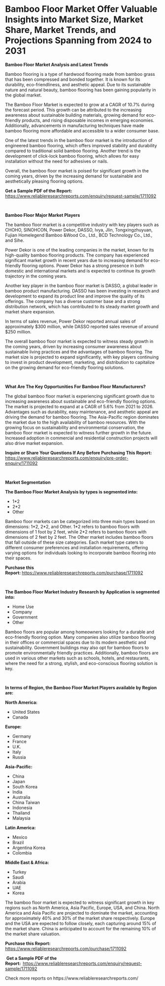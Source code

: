 <p><h1>Bamboo Floor Market Offer Valuable Insights into Market Size, Market Share, Market Trends, and Projections Spanning from 2024 to 2031</h1></p><p><strong>Bamboo Floor Market Analysis and Latest Trends</strong></p>
<p><p>Bamboo flooring is a type of hardwood flooring made from bamboo grass that has been compressed and bonded together. It is known for its durability, eco-friendliness, and aesthetic appeal. Due to its sustainable nature and natural beauty, bamboo flooring has been gaining popularity in the global market.</p><p>The Bamboo Floor Market is expected to grow at a CAGR of 10.7% during the forecast period. This growth can be attributed to the increasing awareness about sustainable building materials, growing demand for eco-friendly products, and rising disposable incomes in emerging economies. Additionally, advancements in manufacturing techniques have made bamboo flooring more affordable and accessible to a wider consumer base.</p><p>One of the latest trends in the bamboo floor market is the introduction of engineered bamboo flooring, which offers improved stability and durability compared to traditional solid bamboo flooring. Another trend is the development of click-lock bamboo flooring, which allows for easy installation without the need for adhesives or nails.</p><p>Overall, the bamboo floor market is poised for significant growth in the coming years, driven by the increasing demand for sustainable and aesthetically pleasing flooring options.</p></p>
<p><strong>Get a Sample PDF of the Report:&nbsp;</strong> <a href="https://www.reliableresearchreports.com/enquiry/request-sample/1711092">https://www.reliableresearchreports.com/enquiry/request-sample/1711092</a></p>
<p>&nbsp;</p>
<p><strong>Bamboo Floor Major Market Players</strong></p>
<p><p>The bamboo floor market is a competitive industry with key players such as CHOHO, SINOHCON, Power Dekor, DASSO, lvya, Jlin, Tongxingzhuyuan, Fujian Homelegend Bamboo &Wood Co., Ltd., BCD Technology Co., Ltd., and Sihe.</p><p>Power Dekor is one of the leading companies in the market, known for its high-quality bamboo flooring products. The company has experienced significant market growth in recent years due to increasing demand for eco-friendly flooring options. Power Dekor has a strong presence in both domestic and international markets and is expected to continue its growth trajectory in the coming years.</p><p>Another key player in the bamboo floor market is DASSO, a global leader in bamboo product manufacturing. DASSO has been investing in research and development to expand its product line and improve the quality of its offerings. The company has a diverse customer base and a strong distribution network, which has contributed to its steady market growth and market share expansion.</p><p>In terms of sales revenue, Power Dekor reported annual sales of approximately $300 million, while DASSO reported sales revenue of around $250 million.</p><p>The overall bamboo floor market is expected to witness steady growth in the coming years, driven by increasing consumer awareness about sustainable living practices and the advantages of bamboo flooring. The market size is projected to expand significantly, with key players continuing to invest in product development, marketing, and distribution to capitalize on the growing demand for eco-friendly flooring solutions.</p></p>
<p>&nbsp;</p>
<p><strong>What Are The Key Opportunities For Bamboo Floor Manufacturers?</strong></p>
<p><p>The global bamboo floor market is experiencing significant growth due to increasing awareness about sustainable and eco-friendly flooring options. The market is projected to expand at a CAGR of 5.6% from 2021 to 2026. Advantages such as durability, easy maintenance, and aesthetic appeal are driving the demand for bamboo flooring. The Asia-Pacific region dominates the market due to the high availability of bamboo resources. With the growing focus on sustainability and environmental conservation, the bamboo floor market is expected to witness further growth in the future. Increased adoption in commercial and residential construction projects will also drive market expansion.</p></p>
<p><strong>Inquire or Share Your Questions If Any Before Purchasing This Report:</strong> <a href="https://www.reliableresearchreports.com/enquiry/pre-order-enquiry/1711092">https://www.reliableresearchreports.com/enquiry/pre-order-enquiry/1711092</a></p>
<p>&nbsp;</p>
<p><strong>Market Segmentation</strong></p>
<p><strong>The Bamboo Floor Market Analysis by types is segmented into:</strong></p>
<p><ul><li>1*2</li><li>2*2</li><li>Other</li></ul></p>
<p><p>Bamboo floor markets can be categorized into three main types based on dimensions: 1*2, 2*2, and Other. 1*2 refers to bamboo floors with dimensions of 1 foot by 2 feet, while 2*2 refers to bamboo floors with dimensions of 2 feet by 2 feet. The Other market includes bamboo floors that fall outside of these size categories. Each market type caters to different consumer preferences and installation requirements, offering varying options for individuals looking to incorporate bamboo flooring into their spaces.</p></p>
<p><strong>Purchase this Report:&nbsp;</strong><a href="https://www.reliableresearchreports.com/purchase/1711092">https://www.reliableresearchreports.com/purchase/1711092</a></p>
<p>&nbsp;</p>
<p><strong>The Bamboo Floor Market Industry Research by Application is segmented into:</strong></p>
<p><ul><li>Home Use</li><li>Company</li><li>Government</li><li>Other</li></ul></p>
<p><p>Bamboo floors are popular among homeowners looking for a durable and eco-friendly flooring option. Many companies also utilize bamboo flooring in their offices or commercial spaces due to its modern aesthetic and sustainability. Government buildings may also opt for bamboo floors to promote environmentally friendly practices. Additionally, bamboo floors are used in various other markets such as schools, hotels, and restaurants, where the need for a strong, stylish, and eco-conscious flooring solution is key.</p></p>
<p>&nbsp;</p>
<p><strong>In terms of Region, the Bamboo Floor Market Players available by Region are:</strong></p>
<p>
    <p> <strong> North America: </strong>
        <ul>
            <li>United States</li>
            <li>Canada</li>
        </ul>
        </p> 
    <p> <strong> Europe: </strong>
        <ul>
            <li>Germany</li>
            <li>France</li>
            <li>U.K.</li>
            <li>Italy</li>
            <li>Russia</li>
        </ul>
        </p> 
    <p> <strong> Asia-Pacific: </strong>
        <ul>
            <li>China</li>
            <li>Japan</li>
            <li>South Korea</li>
            <li>India</li>
            <li>Australia</li>
            <li>China Taiwan</li>
            <li>Indonesia</li>
            <li>Thailand</li>
            <li>Malaysia</li>
        </ul>
        </p> 
    <p> <strong> Latin America: </strong>
        <ul>
            <li>Mexico</li>
            <li>Brazil</li>
            <li>Argentina Korea</li>
            <li>Colombia</li>
        </ul>
        </p> 
    <p> <strong> Middle East & Africa: </strong>
        <ul>
            <li>Turkey</li>
            <li>Saudi</li>
            <li>Arabia</li>
            <li>UAE</li>
            <li>Korea</li>
        </ul>
    </p>
    </p>
<p><p>The bamboo floor market is expected to witness significant growth in key regions such as North America, Asia Pacific, Europe, USA, and China. North America and Asia Pacific are projected to dominate the market, accounting for approximately 40% and 30% of the market share respectively. Europe and the USA are expected to follow closely, each capturing around 15% of the market share. China is anticipated to account for the remaining 10% of the market share valuation.</p></p>
<p><strong>Purchase this Report: </strong><a href="https://www.reliableresearchreports.com/purchase/1711092">https://www.reliableresearchreports.com/purchase/1711092</a></p>
<p>&nbsp;<strong>Get a Sample PDF of the Report:&nbsp;&nbsp;</strong><a href="https://www.reliableresearchreports.com/enquiry/request-sample/1711092">https://www.reliableresearchreports.com/enquiry/request-sample/1711092</a></p>
<p><strong></strong></p>
<p>Check more reports on https://www.reliableresearchreports.com/</p>